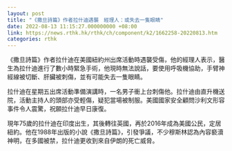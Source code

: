 ```yaml
---
layout: post
title: "《撒旦詩篇》作者拉什迪遇襲　經理人：或失去一隻眼睛"
date: 2022-08-13 11:15:27.000000000 +08:00
link: https://news.rthk.hk/rthk/ch/component/k2/1662258-20220813.htm
categories: rthk
---
```


《撒旦詩篇》作者拉什迪在美國紐約州出席活動時遇襲受傷，他的經理人表示，醫生為拉什迪進行了數小時緊急手術，他現時無法說話，要使用呼吸機協助，手臂神經線被切斷、肝臟被刺傷，並有可能失去一隻眼睛。

拉什迪在星期五出席活動準備演講時，一名男子衝上台刺傷他。拉什迪由直升機送院，活動主持人的頭部亦受輕傷，疑犯當場被制服。美國國家安全顧問沙利文形容事件令人震驚，祝願拉什迪早日康復。

現年75歲的拉什迪在印度出生，其後轉往英國，再於2016年成為美國公民，定居紐約。他在1988年出版的小說《撒旦詩篇》，引發爭議，不少穆斯林認為內容褻瀆神明，在多國被禁，拉什迪更收到來自伊朗的死亡威脅。
